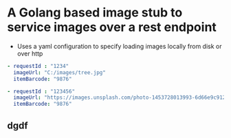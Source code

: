 # A Golang based image stub to service images over a rest endpoint

* Uses a yaml configuration to specify loading images locally from disk or over http

```yaml
- requestId : "1234"
  imageUrl: "C:/images/tree.jpg"
  itemBarcode: "9876"

- requestId : "123456"
  imageUrl: "https://images.unsplash.com/photo-1453728013993-6d66e9c9123a?ixid=MnwxMjA3fDB8MHxzZWFyY2h8Mnx8dmlld3xlbnwwfHwwfHw%3D&ixlib=rb-1.2.1&w=1000&q=80"
  itemBarcode: "9876"
```

## dgdf
